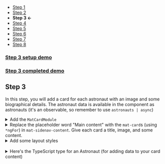 * [Step 1](./step_1.md)
* [Step 2](./step_2.md)
* **Step 3 <-**
* [Step 4](./step_4.md)
* [Step 5](./step_5.md)
* [Step 6](./step_6.md)
* [Step 7](./step_7.md)
* [Step 8](./step_8.md)

### [Step 3 setup demo](https://stackblitz.com/github/rnocc/blast-off-with-am/tree/step-2)
### [Step 3 completed demo](https://stackblitz.com/github/rnocc/blast-off-with-am/tree/step-3)

## Step 3

In this step, you will add a card for each astronaut with an image and some biographical details. The astronaut data is available in the component as astronauts (it's an observable, so remember to use <code>astronauts | async</code>)

<details><summary>Add the <code>MatCardModule</code></summary>

`app.module.ts`

```ts
import { MatCardModule } from '@angular/material/card';

@NgModule({
  ...
  imports: [
    ...
    MatCardModule,
  ],
  ...
})
```
</details>

<details><summary>Replace the placeholder word "Main content" with the <code>mat-card</code>s (using <code>*ngFor</code>) in <code>mat-sidenav-content</code>. Give each card a title, image, and some content.</summary>

`app.component.html` 

```html
  <mat-sidenav-content role="region">
    <mat-card *ngFor="let astronaut of astronauts | async">
      <mat-card-title>{{astronaut.name}}</mat-card-title>
      <img mat-card-image [src]="astronaut.photo">
      <mat-card-content>
        <dl>
          <dt class="mat-small">Name</dt>
          <dd class="mat-body-2">{{ astronaut.name }}</dd>
          <dt class="mat-small">Space walks</dt>
          <dd class="mat-body-2">{{ astronaut.spaceWalks }}</dd>
          <dt class="mat-small">Undergraduate major</dt>
          <dd class="mat-body-2">{{ astronaut.undergraduateMajor }}</dd>
        </dl>
      </mat-card-content>
    </mat-card>
  </mat-sidenav-content>
```
</details>

<details><summary>Add some layout styles</summary>

`app.component.css` 

```css
mat-sidenav-content {
  padding: 16px;
  display: grid;
  grid-gap: 10px;
  grid-template-columns: repeat(auto-fill, 280px);
}

mat-card {
  width: 232px;
}

[mat-card-image] {
  height: 330px;
}

dl {
  display: grid;
  grid-template-columns: 2fr 3fr;
}

dd {
  margin-inline-start: 0;
}
```
</details>

<br/>

<details><summary>Here's the TypeScript type for an Astronaut (for adding data to your card content)</summary>

export interface Astronaut {
  name: string;
  year: number;
  group: number;
  status: string;
  birthdate: string;
  birthPlace: string;
  gender: string;
  almaMater: string;
  undergraduateMajor: string;
  graduateMajor: string;
  militaryRank: string;
  militaryBranch: string;
  spaceFlights: number;
  spaceFlightHours: number;
  spaceWalks: number;
  spaceWalkHours: number;
  missions: string;
  deathDate: string;
  deathMission: string;
  photo: string;
}
</details>
